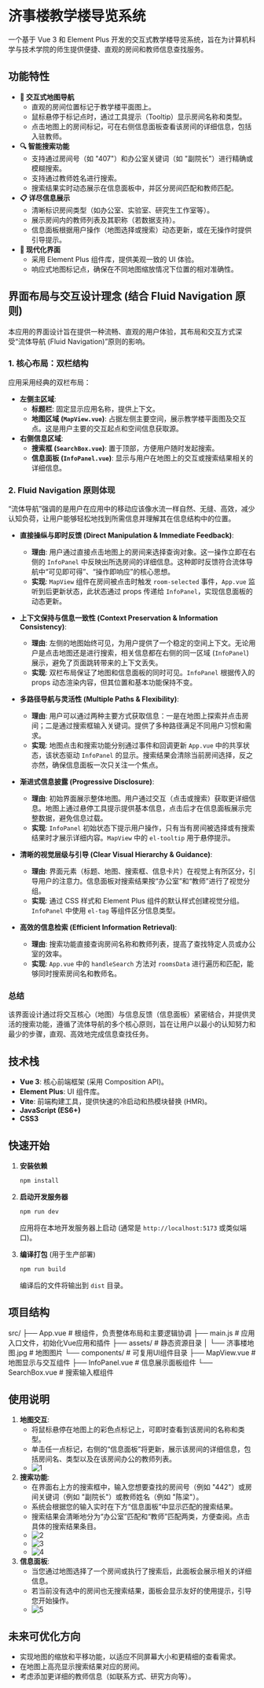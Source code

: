# 济事楼教学楼导览系统

一个基于 Vue 3 和 Element Plus 开发的交互式教学楼导览系统，旨在为计算机科学与技术学院的师生提供便捷、直观的房间和教师信息查找服务。

## 功能特性

-   **📍 交互式地图导航**
    -   直观的房间位置标记于教学楼平面图上。
    -   鼠标悬停于标记点时，通过工具提示（Tooltip）显示房间名称和类型。
    -   点击地图上的房间标记，可在右侧信息面板查看该房间的详细信息，包括入驻教师。
-   **🔍 智能搜索功能**
    -   支持通过房间号（如 "407"）和办公室关键词（如 "副院长"）进行精确或模糊搜索。
    -   支持通过教师姓名进行搜索。
    -   搜索结果实时动态展示在信息面板中，并区分房间匹配和教师匹配。
-   **📋 详尽信息展示**
    -   清晰标识房间类型（如办公室、实验室、研究生工作室等）。
    -   展示房间内的教师列表及其职称（若数据支持）。
    -   信息面板根据用户操作（地图选择或搜索）动态更新，或在无操作时提供引导提示。
-   **🎨 现代化界面**
    -   采用 Element Plus 组件库，提供美观一致的 UI 体验。
    -   响应式地图标记点，确保在不同地图缩放情况下位置的相对准确性。

## 界面布局与交互设计理念 (结合 Fluid Navigation 原则)

本应用的界面设计旨在提供一种流畅、直观的用户体验，其布局和交互方式深受“流体导航 (Fluid Navigation)”原则的影响。

### 1. 核心布局：双栏结构

应用采用经典的双栏布局：

* **左侧主区域**:
    * **标题栏**: 固定显示应用名称，提供上下文。
    * **地图区域 (`MapView.vue`)**: 占据左侧主要空间，展示教学楼平面图及交互点。这是用户主要的交互起点和空间信息获取源。
* **右侧信息区域**:
    * **搜索框 (`SearchBox.vue`)**: 置于顶部，方便用户随时发起搜索。
    * **信息面板 (`InfoPanel.vue`)**: 显示与用户在地图上的交互或搜索结果相关的详细信息。

### 2. Fluid Navigation 原则体现

“流体导航”强调的是用户在应用中的移动应该像水流一样自然、无缝、高效，减少认知负荷，让用户能够轻松地找到所需信息并理解其在信息结构中的位置。

* **直接操纵与即时反馈 (Direct Manipulation & Immediate Feedback)**:
    * **理由**: 用户通过直接点击地图上的房间来选择查询对象。这一操作立即在右侧的 `InfoPanel` 中反映出所选房间的详细信息。这种即时反馈符合流体导航中“可见即可得”、“操作即响应”的核心思想。
    * **实现**: `MapView` 组件在房间被点击时触发 `room-selected` 事件，`App.vue` 监听到后更新状态，此状态通过 props 传递给 `InfoPanel`，实现信息面板的动态更新。

* **上下文保持与信息一致性 (Context Preservation & Information Consistency)**:
    * **理由**: 左侧的地图始终可见，为用户提供了一个稳定的空间上下文。无论用户是点击地图还是进行搜索，相关信息都在右侧的同一区域 (`InfoPanel`) 展示，避免了页面跳转带来的上下文丢失。
    * **实现**: 双栏布局保证了地图和信息面板的同时可见。`InfoPanel` 根据传入的 props 动态渲染内容，但其位置和基本功能保持不变。

* **多路径导航与灵活性 (Multiple Paths & Flexibility)**:
    * **理由**: 用户可以通过两种主要方式获取信息：一是在地图上探索并点击房间；二是通过搜索框输入关键词。提供了多种路径满足不同用户习惯和需求。
    * **实现**: 地图点击和搜索功能分别通过事件和回调更新 `App.vue` 中的共享状态，该状态驱动 `InfoPanel` 的显示。搜索结果会清除当前房间选择，反之亦然，确保信息面板一次只关注一个焦点。

* **渐进式信息披露 (Progressive Disclosure)**:
    * **理由**: 初始界面展示整体地图。用户通过交互（点击或搜索）获取更详细信息。地图上通过悬停工具提示提供基本信息，点击后才在信息面板展示完整数据，避免信息过载。
    * **实现**: `InfoPanel` 初始状态下提示用户操作，只有当有房间被选择或有搜索结果时才展示详细内容。`MapView` 中的 `el-tooltip` 用于悬停提示。

* **清晰的视觉层级与引导 (Clear Visual Hierarchy & Guidance)**:
    * **理由**: 界面元素（标题、地图、搜索框、信息卡片）在视觉上有所区分，引导用户的注意力。信息面板对搜索结果按“办公室”和“教师”进行了视觉分组。
    * **实现**: 通过 CSS 样式和 Element Plus 组件的默认样式创建视觉分组。`InfoPanel` 中使用 `el-tag` 等组件区分信息类型。

* **高效的信息检索 (Efficient Information Retrieval)**:
    * **理由**: 搜索功能直接查询房间名称和教师列表，提高了查找特定人员或办公室的效率。
    * **实现**: `App.vue` 中的 `handleSearch` 方法对 `roomsData` 进行遍历和匹配，能够同时搜索房间名和教师名。

### 总结

该界面设计通过将交互核心（地图）与信息反馈（信息面板）紧密结合，并提供灵活的搜索功能，遵循了流体导航的多个核心原则，旨在让用户以最小的认知努力和最少的步骤，直观、高效地完成信息查找任务。

## 技术栈

-   **Vue 3**: 核心前端框架 (采用 Composition API)。
-   **Element Plus**: UI 组件库。
-   **Vite**: 前端构建工具，提供快速的冷启动和热模块替换 (HMR)。
-   **JavaScript (ES6+)**
-   **CSS3**

## 快速开始
1.  **安装依赖**
    ```bash
    npm install
    ```

2.  **启动开发服务器**
    ```bash
    npm run dev
    ```
    应用将在本地开发服务器上启动 (通常是 `http://localhost:5173` 或类似端口)。

3.  **编译打包** (用于生产部署)
    ```bash
    npm run build
    ```
    编译后的文件将输出到 `dist` 目录。

## 项目结构
src/
├── App.vue            # 根组件，负责整体布局和主要逻辑协调
├── main.js            # 应用入口文件，初始化Vue应用和插件
├── assets/            # 静态资源目录
│   └── 济事楼地图.jpg   # 地图图片
└── components/        # 可复用UI组件目录
    ├── MapView.vue    # 地图显示与交互组件
    ├── InfoPanel.vue  # 信息展示面板组件
    └── SearchBox.vue  # 搜索输入框组件

## 使用说明

1.  **地图交互**:
    * 将鼠标悬停在地图上的彩色点标记上，可即时查看到该房间的名称和类型。
    * 单击任一点标记，右侧的“信息面板”将更新，展示该房间的详细信息，包括房间名、类型以及在该房间办公的教师列表。
    * ![1](C:\Users\dell\Desktop\123\1.png)
2.  **搜索功能**:
    * 在界面右上方的搜索框中，输入您想要查找的房间号（例如 "442"）或房间关键词（例如 "副院长"）或教师姓名（例如 "陈梁"）。
    * 系统会根据您的输入实时在下方“信息面板”中显示匹配的搜索结果。
    * 搜索结果会清晰地分为“办公室”匹配和“教师”匹配两类，方便查阅。点击具体的搜索结果条目。
    * ![2](C:\Users\dell\Desktop\123\2.png)
    * ![3](C:\Users\dell\Desktop\123\3.png)
    * ![4](C:\Users\dell\Desktop\123\4.png)
3.  **信息面板**:
    * 当您通过地图选择了一个房间或执行了搜索后，此面板会展示相关的详细信息。
    * 若当前没有选中的房间也无搜索结果，面板会显示友好的使用提示，引导您开始操作。
    * ![5](C:\Users\dell\Desktop\123\5.png)

## 未来可优化方向

* 实现地图的缩放和平移功能，以适应不同屏幕大小和更精细的查看需求。
* 在地图上高亮显示搜索结果对应的房间。
* 考虑添加更详细的教师信息（如联系方式、研究方向等）。